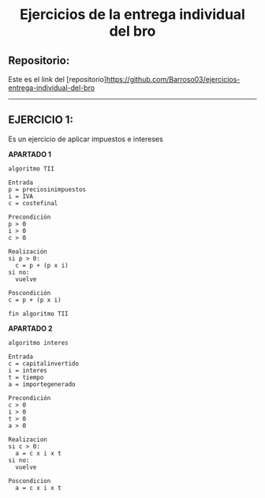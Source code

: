 <h1 align="center">	Ejercicios  de la entrega individual del bro </h1>

<h2>Repositorio:</h2>

Este es el link del [repositorio]https://github.com/Barroso03/ejercicios-entrega-individual-del-bro
***
## EJERCICIO 1:
Es un ejercicio de aplicar impuestos e intereses

**APARTADO 1**
```
algoritmo TII

Entrada
p = preciosinimpuestos
i = IVA
c = costefinal

Precondición
p > 0
i > 0
c > 0

Realización
si p > 0:
  c = p + (p x i)
si no:
  vuelve

Poscondición
c = p + (p x i)

fin algoritmo TII
```

**APARTADO 2**
```
algoritmo interes

Entrada
c = capitalinvertido
i = interes
t = tiempo
a = importegenerado

Precondición
c > 0
i > 0
t > 0
a > 0

Realizacion
si c > 0:
  a = c x i x t
si no: 
  vuelve

Poscondicion
  a = c x i x t
```






